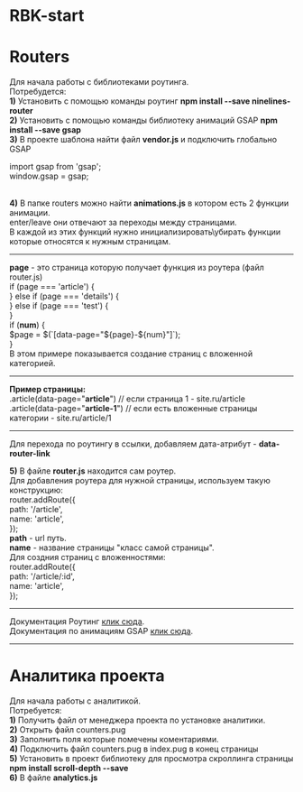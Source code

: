 # RBK-start

# Routers

Для начала работы с библиотеками роутинга.
<br>
Потребудется:
<br>
<b>1)</b> Установить с помощью команды роутинг <b>npm install --save ninelines-router</b>
<br>
<b>2)</b> Установить с помощью команды библиотеку анимаций GSAP <b>npm install --save gsap</b>
<br>
<b>3)</b> В проекте шаблона найти файл <b>vendor.js</b> и подключить глобально GSAP

import gsap from 'gsap';
<br>
window.gsap = gsap;


<br>
<b>4)</b> В папке routers можно найти <b>animations.js</b> в котором есть 2 функции анимации.
<br>
enter/leave они отвечают за переходы между страницами.
<br>
В каждой из этих функций нужно инициализировать\убирать функции которые относятся к нужным страницам.

<hr>

<b>page</b> - это страница которую получает функция из роутера (файл router.js)
<br>
if (page === 'article') {
<br>
} else if (page === 'details') {
<br>
} else if (page === 'test') {
<br>
}
<br>
if (<b>num</b>) {
<br>
$page = $(`[data-page="${page}-${num}"]`);
<br>
}
<br>
В этом примере показывается создание страниц с вложенной категорией.

<hr>
<b>Пример страницы:</b>
<br>
.article(data-page="<b>article</b>") // если страница 1 - site.ru/article
<br>
.article(data-page="<b>article-1</b>") // если есть вложенные страницы категории  - site.ru/article/1

<hr>

Для перехода по роутингу в ссылки, добавляем дата-атрибут - <b>data-router-link</b>



<b>5)</b> В файле <b>router.js</b> находится сам роутер.
<br>
Для добавления роутера для нужной страницы, используем такую конструкцию:
<br>
router.addRoute({
<br>
path: '/article',
<br>
name: 'article',
<br>
});
<br>
<b>path</b> - url путь.
<br>
<b>name</b> - название страницы "класс самой страницы".
<br>
Для создния страниц с вложенностями:
<br>
router.addRoute({
<br>
path: '/article/:id',
<br>
name: 'article',
<br>
});

<hr>

Документация Роутинг <a href="https://github.com/ninelines-team/ninelines-router" target="_blank"> клик сюда</a>.
<br>
Документация по анимациям GSAP <a href="https://greensock.com/gsap/" target="_blank">клик сюда</a>.

<hr>


# Аналитика проекта

Для начала работы с аналитикой.
<br>
Потребуется:
<br>
<b>1)</b> Получить файл от менеджера проекта по установке аналитики.
<br>
<b>2)</b> Открыть файл counters.pug
<br>
<b>3)</b> Заполнить поля которые помечены коментариями.
<br>
<b>4)</b> Подключить файл counters.pug в index.pug в конец страницы
<br>
<b>5)</b> Установить в проект библиотеку для просмотра скроллинга страницы <b>npm install scroll-depth --save</b>
<br>
<b>6)</b> В файле <b>analytics.js</b>



